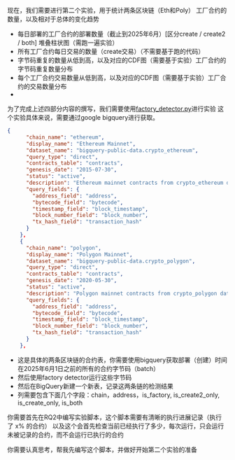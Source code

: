 现在，我们需要进行第二个实验，用于统计两条区块链（Eth和Poly）
工厂合约的数量，以及相对于总体的变化趋势

- 每日部署的工厂合约的部署数量（截止到2025年6月）[区分create / create2 / both] 堆叠柱状图（需跑一遍实验）
- 所有工厂合约每日交易的数量（create交易）（不需要基于跑的代码）
- 字节码重复的数量从低到高，以及对应的CDF图（需要基于实验）工厂合约的字节码重复数量分布
- 每个工厂合约交易数量从低到高，以及对应的CDF图（需要基于实验）工厂合约的交易数量分布
- 


为了完成上述四部分内容的撰写，我们需要使用[factory_detector.py](../../factory_detector.py)进行实验
这个实验具体来说，需要通过google bigquery进行获取。
```json
{
      "chain_name": "ethereum",
      "display_name": "Ethereum Mainnet", 
      "dataset_name": "bigquery-public-data.crypto_ethereum",
      "query_type": "direct",
      "contracts_table": "contracts",
      "genesis_date": "2015-07-30",
      "status": "active",
      "description": "Ethereum mainnet contracts from crypto_ethereum dataset",
      "query_fields": {
        "address_field": "address",
        "bytecode_field": "bytecode", 
        "timestamp_field": "block_timestamp",
        "block_number_field": "block_number",
        "tx_hash_field": "transaction_hash"
      }
    },
    {
      "chain_name": "polygon",
      "display_name": "Polygon Mainnet",
      "dataset_name": "bigquery-public-data.crypto_polygon", 
      "query_type": "direct",
      "contracts_table": "contracts",
      "genesis_date": "2020-05-30",
      "status": "active", 
      "description": "Polygon mainnet contracts from crypto_polygon dataset",
      "query_fields": {
        "address_field": "address",
        "bytecode_field": "bytecode",
        "timestamp_field": "block_timestamp",
        "block_number_field": "block_number",
        "tx_hash_field": "transaction_hash"
      }
    },
```
- 这是具体的两条区块链的合约表，你需要使用bigquery获取部署（创建）时间在2025年6月1日之前的所有的合约字节码（batch）
- 然后使用factory detector运行这些字节码
- 然后在BigQuery新建一个新表，记录这两条链的检测结果
- 列需要包含下面几个字段：chain，address，is_factory, is_create2_only, is_create_only, is_both


你需要首先在RQ2中编写实验脚本，这个脚本需要有清晰的执行进展记录（执行了 x% 的合约）
以及这个会首先检查当前已经执行了多少，每次运行，只会运行未被记录的合约，而不会运行已执行的合约

你需要认真思考，帮我先编写这个脚本，并做好开始第二个实验的准备
